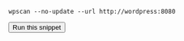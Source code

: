 ```
wpscan --no-update --url http://wordpress:8080
```
<button type="button" class="btn btn-primary btn-sm" onclick="runSnippetInTab('kali', this)">Run this snippet</button>